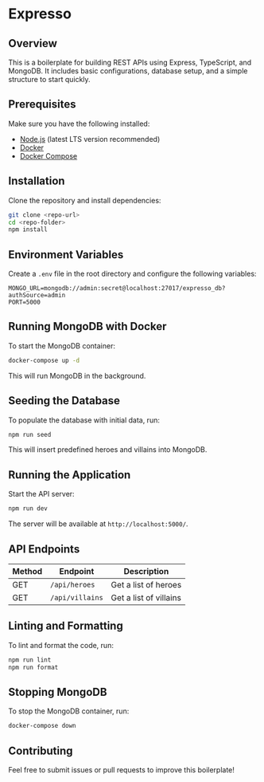 # Expresso

## Overview
This is a boilerplate for building REST APIs using Express, TypeScript, and MongoDB. It includes basic configurations, database setup, and a simple structure to start quickly.

## Prerequisites
Make sure you have the following installed:
- [Node.js](https://nodejs.org/) (latest LTS version recommended)
- [Docker](https://www.docker.com/get-started)
- [Docker Compose](https://docs.docker.com/compose/install/)

## Installation
Clone the repository and install dependencies:

```sh
git clone <repo-url>
cd <repo-folder>
npm install
```

## Environment Variables
Create a `.env` file in the root directory and configure the following variables:

```
MONGO_URL=mongodb://admin:secret@localhost:27017/expresso_db?authSource=admin
PORT=5000
```

## Running MongoDB with Docker
To start the MongoDB container:

```sh
docker-compose up -d
```

This will run MongoDB in the background.

## Seeding the Database
To populate the database with initial data, run:

```sh
npm run seed
```

This will insert predefined heroes and villains into MongoDB.

## Running the Application
Start the API server:

```sh
npm run dev
```

The server will be available at `http://localhost:5000/`.

## API Endpoints
| Method | Endpoint        | Description               |
|--------|-----------------|---------------------------|
| GET    | `/api/heroes`   | Get a list of heroes      |
| GET    | `/api/villains` | Get a list of villains    |
## Linting and Formatting
To lint and format the code, run:

```sh
npm run lint
npm run format
```

## Stopping MongoDB
To stop the MongoDB container, run:

```sh
docker-compose down
```

## Contributing
Feel free to submit issues or pull requests to improve this boilerplate!

